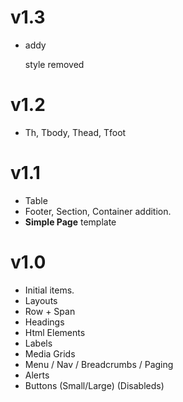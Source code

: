 # v1.3
- addy <p> style removed

# v1.2
- Th, Tbody, Thead, Tfoot

# v1.1
- Table
- Footer, Section, Container addition.
- **Simple Page** template

# v1.0


- Initial items.
- Layouts
- Row + Span
- Headings
- Html Elements
- Labels
- Media Grids
- Menu / Nav / Breadcrumbs / Paging
- Alerts
- Buttons (Small/Large) (Disableds)